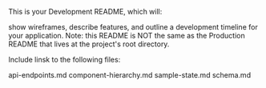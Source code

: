 This is your Development README, which will:

show wireframes,
describe features, and
outline a development timeline for your application.
Note: this README is NOT the same as the Production README that lives at the project's root directory.

Include linsk to the following files:

api-endpoints.md
component-hierarchy.md
sample-state.md
schema.md
